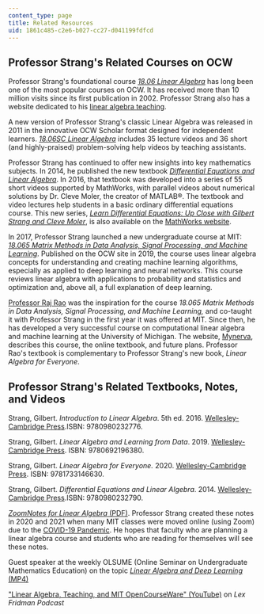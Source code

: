 ```yaml
---
content_type: page
title: Related Resources
uid: 1861c485-c2e6-b027-cc27-d041199fdfcd
---
```


Professor Strang's Related Courses on OCW
-----------------------------------------

Professor Strang's foundational course [_18.06 Linear Algebra_](/courses/18-06-linear-algebra-spring-2010) has long been one of the most popular courses on OCW. It has received more than 10 million visits since its first publication in 2002. Professor Strang also has a website dedicated to his [linear algebra teaching](http://math.mit.edu/linearalgebra).

A new version of Professor Strang's classic Linear Algebra was released in 2011 in the innovative OCW Scholar format designed for independent learners. _[18.06SC Linear Algebra](/courses/18-06sc-linear-algebra-fall-2011)_ includes 35 lecture videos and 36 short (and highly-praised) problem-solving help videos by teaching assistants.

Professor Strang has continued to offer new insights into key mathematics subjects. In 2014, he published the new textbook _[Differential Equations and Linear Algebra](http://www-math.mit.edu/~gs/dela/)_. In 2016, that textbook was developed into a series of 55 short videos supported by MathWorks, with parallel videos about numerical solutions by Dr. Cleve Moler, the creator of MATLAB®. The textbook and video lectures help students in a basic ordinary differential equations course. This new series, [_Learn Differential Equations: Up Close with Gilbert Strang and Cleve Moler_](/courses/res-18-009-learn-differential-equations-up-close-with-gilbert-strang-and-cleve-moler-fall-2015), is also available on the [MathWorks website](http://www.mathworks.com/academia/courseware/learn-differential-equations.html).

In 2017, Professor Strang launched a new undergraduate course at MIT: _[18.065 Matrix Methods in Data Analysis, Signal Processing, and Machine Learning](/courses/18-065-matrix-methods-in-data-analysis-signal-processing-and-machine-learning-spring-2018)_. Published on the OCW site in 2019, the course uses linear algebra concepts for understanding and creating machine learning algorithms, especially as applied to deep learning and neural networks. This course reviews linear algebra with applications to probability and statistics and optimization and, above all, a full explanation of deep learning. 

[Professor Raj Rao](https://web.eecs.umich.edu/~rajnrao/) was the inspiration for the course _18.065 Matrix Methods in Data Analysis, Signal Processing, and Machine Learning,_ and co-taught it with Professor Strang in the first year it was offered at MIT. Since then, he has developed a very successful course on computational linear algebra and machine learning at the University of Michigan. The website, [Mynerva](https://mynerva.io/), describes this course, the online textbook, and future plans. Professor Rao's textbook is complementary to Professor Strang's new book, _Linear Algebra for Everyone_.

Professor Strang's Related Textbooks, Notes, and Videos
-------------------------------------------------------

Strang, Gilbert. _Introduction to Linear Algebra_. 5th ed. 2016. [Wellesley-Cambridge Press](http://www.wellesleycambridge.com/).ISBN: 9780980232776.

Strang, Gilbert. _Linear Algebra and Learning from Data_. 2019. [Wellesley-Cambridge Press](http://www.wellesleycambridge.com/). ISBN: 9780692196380.

Strang, Gilbert. _Linear Algebra for Everyone._ 2020. [Wellesley-Cambridge Press](http://www.wellesleycambridge.com/). ISBN: 9781733146630.

Strang, Gilbert. _Differential Equations and Linear Algebra_. 2014. [Wellesley-Cambridge Press](http://www.wellesleycambridge.com/).ISBN: 9780980232790.

[_ZoomNotes for Linear Algebra_ (PDF)](/courses/res-18-010-a-2020-vision-of-linear-algebra-spring-2020/resources/zoomnotes_18-010). Professor Strang created these notes in 2020 and 2021 when many MIT classes were moved online (using Zoom) due to the [COVID-19 Pandemic](https://en.wikipedia.org/wiki/COVID-19_pandemic). He hopes that faculty who are planning a linear algebra course and students who are reading for themselves will see these notes.

Guest speaker at the weekly OLSUME (Online Seminar on Undergraduate Mathematics Education) on the topic [_Linear Algebra and Deep Learning_ (MP4)](https://olsume.org/wp-content/uploads/2021/09/strang.mp4)

["Linear Algebra, Teaching, and MIT OpenCourseWare" (YouTube)](https://www.youtube.com/watch?v=lEZPfmGCEk0&t=1s&ab_channel=LexFridman) on _Lex Fridman Podcast_
